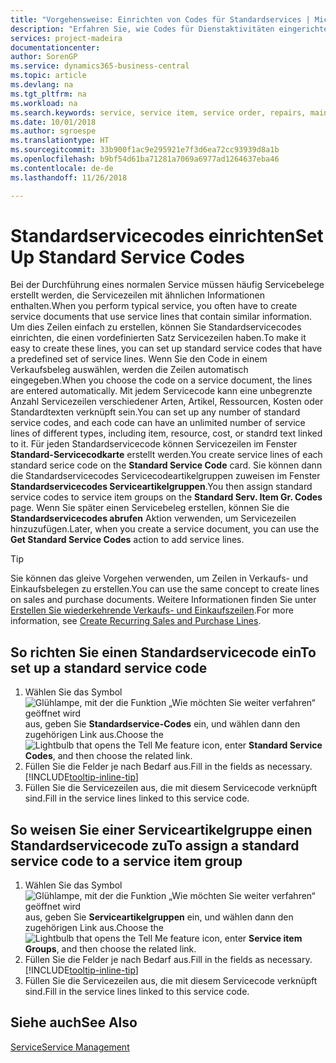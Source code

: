 ```yaml
---
title: "Vorgehensweise: Einrichten von Codes für Standardservices | Microsoft Docs"
description: "Erfahren Sie, wie Codes für Dienstaktivitäten eingerichtet werden, die Sie häufig ausführen."
services: project-madeira
documentationcenter: 
author: SorenGP
ms.service: dynamics365-business-central
ms.topic: article
ms.devlang: na
ms.tgt_pltfrm: na
ms.workload: na
ms.search.keywords: service, service item, service order, repairs, maintenance
ms.date: 10/01/2018
ms.author: sgroespe
ms.translationtype: HT
ms.sourcegitcommit: 33b900f1ac9e295921e7f3d6ea72cc93939d8a1b
ms.openlocfilehash: b9bf54d61ba71281a7069a6977ad1264637eba46
ms.contentlocale: de-de
ms.lasthandoff: 11/26/2018

---
```


# <a name="set-up-standard-service-codes"></a><span data-ttu-id="5bdfc-103">Standardservicecodes einrichten</span><span class="sxs-lookup"><span data-stu-id="5bdfc-103">Set Up Standard Service Codes</span></span>
<span data-ttu-id="5bdfc-104">Bei der Durchführung eines normalen Service müssen häufig Servicebelege erstellt werden, die Servicezeilen mit ähnlichen Informationen enthalten.</span><span class="sxs-lookup"><span data-stu-id="5bdfc-104">When you perform typical service, you often have to create service documents that use service lines that contain similar information.</span></span> <span data-ttu-id="5bdfc-105">Um dies Zeilen einfach zu erstellen, können Sie Standardservicecodes einrichten, die einen vordefinierten Satz Servicezeilen haben.</span><span class="sxs-lookup"><span data-stu-id="5bdfc-105">To make it easy to create these lines, you can set up standard service codes that have a predefined set of service lines.</span></span> <span data-ttu-id="5bdfc-106">Wenn Sie den Code in einem Verkaufsbeleg auswählen, werden die Zeilen automatisch eingegeben.</span><span class="sxs-lookup"><span data-stu-id="5bdfc-106">When you choose the code on a service document, the lines are entered automatically.</span></span> <span data-ttu-id="5bdfc-107">Mit jedem Servicecode kann eine unbegrenzte Anzahl Servicezeilen verschiedener Arten, Artikel, Ressourcen, Kosten oder Standardtexten verknüpft sein.</span><span class="sxs-lookup"><span data-stu-id="5bdfc-107">You can set up any number of standard service codes, and each code can have an unlimited number of service lines of different types, including item, resource, cost, or standrd text linked to it.</span></span> <span data-ttu-id="5bdfc-108">Für jeden Standardservicecode können Servicezeilen im Fenster **Standard-Servicecodkarte** erstellt werden.</span><span class="sxs-lookup"><span data-stu-id="5bdfc-108">You create service lines of each standard serice code on the **Standard Service Code** card.</span></span> <span data-ttu-id="5bdfc-109">Sie können dann die Standardservicecodes Servicecodeartikelgruppen zuweisen im Fenster **Standardservicecodes Serviceartikelgruppen**.</span><span class="sxs-lookup"><span data-stu-id="5bdfc-109">You then assign standard service codes to service item groups on the **Standard Serv. Item Gr. Codes** page.</span></span> <span data-ttu-id="5bdfc-110">Wenn Sie später einen Servicebeleg erstellen, können Sie die **Standardservicecodes abrufen** Aktion verwenden, um Servicezeilen hinzuzufügen.</span><span class="sxs-lookup"><span data-stu-id="5bdfc-110">Later, when you create a service document, you can use the **Get Standard Service Codes** action to add service lines.</span></span>  
  
> [!Tip]
>  <span data-ttu-id="5bdfc-111">Sie können das gleive Vorgehen verwenden, um Zeilen in Verkaufs- und Einkaufsbelegen zu erstellen.</span><span class="sxs-lookup"><span data-stu-id="5bdfc-111">You can use the same concept to create lines on sales and purchase documents.</span></span> <span data-ttu-id="5bdfc-112">Weitere Informationen finden Sie unter [Erstellen Sie wiederkehrende Verkaufs- und Einkaufszeilen](sales-how-work-standard-lines.md).</span><span class="sxs-lookup"><span data-stu-id="5bdfc-112">For more information, see [Create Recurring Sales and Purchase Lines](sales-how-work-standard-lines.md).</span></span>    
  
## <a name="to-set-up-a-standard-service-code"></a><span data-ttu-id="5bdfc-113">So richten Sie einen Standardservicecode ein</span><span class="sxs-lookup"><span data-stu-id="5bdfc-113">To set up a standard service code</span></span>    
1. <span data-ttu-id="5bdfc-114">Wählen Sie das Symbol ![Glühlampe, mit der die Funktion „Wie möchten Sie weiter verfahren“ geöffnet wird](media/ui-search/search_small.png "Wie möchten Sie weiter verfahren?") aus, geben Sie **Standardservice-Codes** ein, und wählen dann den zugehörigen Link aus.</span><span class="sxs-lookup"><span data-stu-id="5bdfc-114">Choose the ![Lightbulb that opens the Tell Me feature](media/ui-search/search_small.png "Tell me what you want to do") icon, enter **Standard Service Codes**, and then choose the related link.</span></span>  
2. <span data-ttu-id="5bdfc-115">Füllen Sie die Felder je nach Bedarf aus.</span><span class="sxs-lookup"><span data-stu-id="5bdfc-115">Fill in the fields as necessary.</span></span> [!INCLUDE[tooltip-inline-tip](includes/tooltip-inline-tip_md.md)]  
4. <span data-ttu-id="5bdfc-116">Füllen Sie die Servicezeilen aus, die mit diesem Servicecode verknüpft sind.</span><span class="sxs-lookup"><span data-stu-id="5bdfc-116">Fill in the service lines linked to this service code.</span></span>  

## <a name="to-assign-a-standard-service-code-to-a-service-item-group"></a><span data-ttu-id="5bdfc-117">So weisen Sie einer Serviceartikelgruppe einen Standardservicecode zu</span><span class="sxs-lookup"><span data-stu-id="5bdfc-117">To assign a standard service code to a service item group</span></span>
1. <span data-ttu-id="5bdfc-118">Wählen Sie das Symbol ![Glühlampe, mit der die Funktion „Wie möchten Sie weiter verfahren“ geöffnet wird](media/ui-search/search_small.png "Wie möchten Sie weiter verfahren?") aus, geben Sie **Serviceartikelgruppen** ein, und wählen dann den zugehörigen Link aus.</span><span class="sxs-lookup"><span data-stu-id="5bdfc-118">Choose the ![Lightbulb that opens the Tell Me feature](media/ui-search/search_small.png "Tell me what you want to do") icon, enter **Service item Groups**, and then choose the related link.</span></span>  
2. <span data-ttu-id="5bdfc-119">Füllen Sie die Felder je nach Bedarf aus.</span><span class="sxs-lookup"><span data-stu-id="5bdfc-119">Fill in the fields as necessary.</span></span> [!INCLUDE[tooltip-inline-tip](includes/tooltip-inline-tip_md.md)]
3. <span data-ttu-id="5bdfc-120">Füllen Sie die Servicezeilen aus, die mit diesem Servicecode verknüpft sind.</span><span class="sxs-lookup"><span data-stu-id="5bdfc-120">Fill in the service lines linked to this service code.</span></span>  

## <a name="see-also"></a><span data-ttu-id="5bdfc-121">Siehe auch</span><span class="sxs-lookup"><span data-stu-id="5bdfc-121">See Also</span></span>
[<span data-ttu-id="5bdfc-122">Service</span><span class="sxs-lookup"><span data-stu-id="5bdfc-122">Service Management</span></span>](service-service.md)
